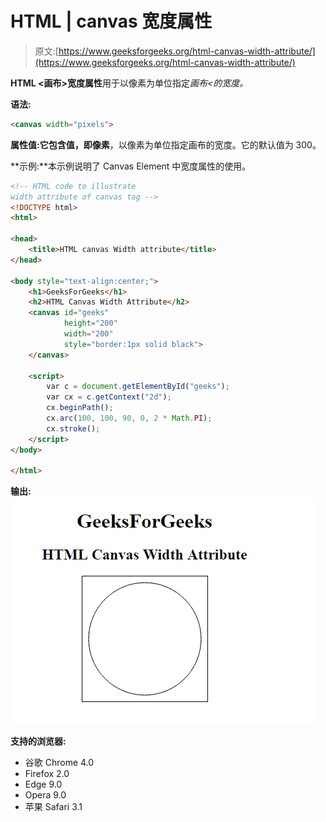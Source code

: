 # HTML | canvas 宽度属性

> 原文:[https://www.geeksforgeeks.org/html-canvas-width-attribute/](https://www.geeksforgeeks.org/html-canvas-width-attribute/)

**HTML <画布>宽度属性**用于以像素为单位指定*画布<的宽度。*

**语法:**

```html
<canvas width="pixels"> 
```

**属性值:**它包含值，即**像素**，以像素为单位指定画布的宽度。它的默认值为 300。

**示例:**本示例说明了 Canvas Element 中宽度属性的使用。

```html
<!-- HTML code to illustrate 
width attribute of canvas tag -->
<!DOCTYPE html>
<html>

<head>
    <title>HTML canvas Width attribute</title>
</head>

<body style="text-align:center;">
    <h1>GeeksForGeeks</h1>
    <h2>HTML Canvas Width Attribute</h2>
    <canvas id="geeks" 
            height="200"
            width="200" 
            style="border:1px solid black">
    </canvas>

    <script>
        var c = document.getElementById("geeks");
        var cx = c.getContext("2d");
        cx.beginPath();
        cx.arc(100, 100, 90, 0, 2 * Math.PI);
        cx.stroke();
    </script>
</body>

</html>
```

**输出:**
![](img/6659784acaf24ec9f5146cb66093224c.png)

**支持的浏览器:**

*   谷歌 Chrome 4.0
*   Firefox 2.0
*   Edge 9.0
*   Opera 9.0
*   苹果 Safari 3.1